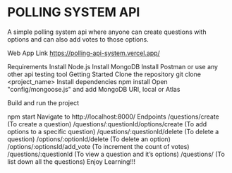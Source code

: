 # POLLING SYSTEM API
A simple polling system api where anyone can create questions with options and can also add votes to those options.

Web App Link
https://polling-api-system.vercel.app/

Requirements
Install Node.js
Install MongoDB
Install Postman or use any other api testing tool
Getting Started
Clone the repository
git clone <repo url> <project_name>
Install dependencies
npm install
Open "config/mongoose.js" and add MongoDB URI, local or Atlas

Build and run the project

npm start
Navigate to http://localhost:8000/
Endpoints
/questions/create (To create a question)
/questions/:questionId/options/create (To add options to a specific question)
/questions/:questionId/delete (To delete a question)
/options/:optionId/delete (To delete an option)
/options/:optionsId/add_vote (To increment the count of votes)
/questions/:questionId (To view a question and it’s options)
/questions/ (To list down all the questions)
Enjoy Learning!!!
